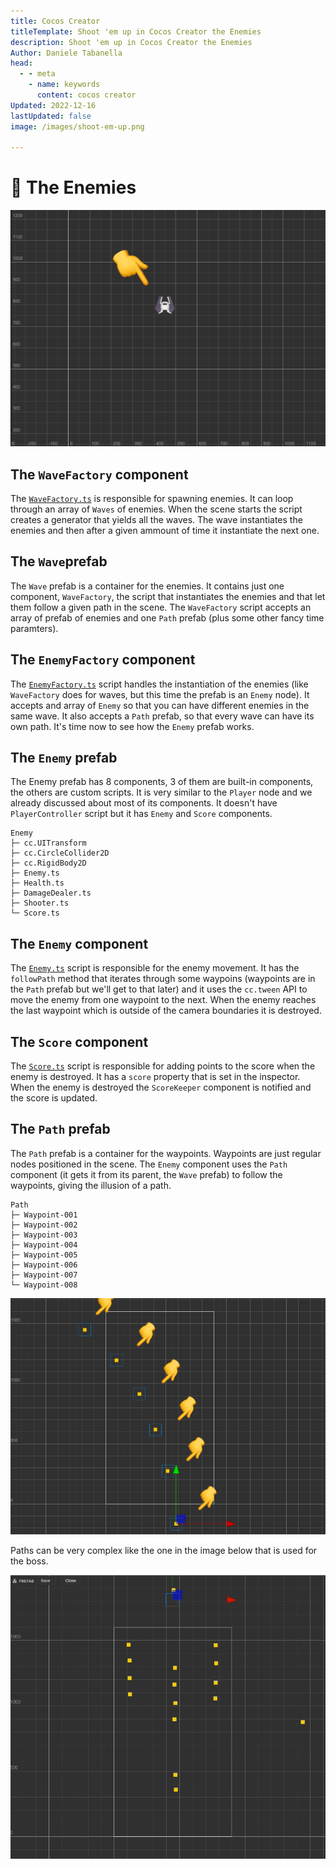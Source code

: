 ```yaml
---
title: Cocos Creator
titleTemplate: Shoot 'em up in Cocos Creator the Enemies
description: Shoot 'em up in Cocos Creator the Enemies
Author: Daniele Tabanella
head:
  - - meta
    - name: keywords
      content: cocos creator
Updated: 2022-12-16
lastUpdated: false
image: /images/shoot-em-up.png

---
```


# 👾 The Enemies

![The enemy prefab](./images/enemy.png)

## The `WaveFactory` component

The [`WaveFactory.ts`](https://github.com/theRenard/cocos-creator-laser-defender/blob/master/assets/Scripts/WaveFactory.ts) is responsible for spawning enemies. It can loop through an array of `Waves` of enemies. When the scene starts the script creates a generator that yields all the waves. The wave instantiates the enemies and then after a given ammount of time it instantiate the next one. 

## The `Wave`prefab

The `Wave` prefab is a container for the enemies. It contains just one component, `WaveFactory`, the script that instantiates the enemies and that let them follow a given path in the scene. The `WaveFactory` script accepts an array of prefab of enemies and one `Path` prefab (plus some other fancy time paramters).

## The `EnemyFactory` component

The [`EnemyFactory.ts`](https://github.com/theRenard/cocos-creator-laser-defender/blob/master/assets/Scripts/EnemyFactory.ts) script handles the instantiation of the enemies (like `WaveFactory` does for waves, but this time the prefab is an `Enemy` node). It accepts and array of `Enemy` so that you can have different enemies in the same wave. It also accepts a `Path` prefab, so that every wave can have its own path. It's time now to see how the `Enemy` prefab works.

## The `Enemy` prefab

The Enemy prefab has 8 components, 3 of them are built-in components, the others are custom scripts. It is very similar to the `Player` node and we already discussed about most of its components. It doesn't have `PlayerController` script but it has `Enemy` and `Score` components. 

```
Enemy
├─ cc.UITransform
├─ cc.CircleCollider2D
├─ cc.RigidBody2D
├─ Enemy.ts
├─ Health.ts
├─ DamageDealer.ts
├─ Shooter.ts
└─ Score.ts
```


## The `Enemy` component

The [`Enemy.ts`](https://github.com/theRenard/cocos-creator-laser-defender/blob/master/assets/Scripts/Enemy.ts) script is responsible for the enemy movement. It has the `followPath` method that iterates through some waypoins (waypoints are in the `Path` prefab but we'll get to that later) and it uses the `cc.tween` API to move the enemy from one waypoint to the next. When the enemy reaches the last waypoint which is outside of the camera boundaries it is destroyed.

## The `Score` component

The [`Score.ts`](https://github.com/theRenard/cocos-creator-laser-defender/blob/master/assets/Scripts/Score.ts) script is responsible for adding points to the score when the enemy is destroyed. It has a `score` property that is set in the inspector. When the enemy is destroyed the `ScoreKeeper` component is notified and the score is updated.

## The `Path` prefab

The `Path` prefab is a container for the waypoints. Waypoints are just regular nodes positioned in the scene. The `Enemy` component uses the `Path` component (it gets it from its parent, the `Wave` prefab) to follow the waypoints, giving the illusion of a path. 

```
Path
├─ Waypoint-001
├─ Waypoint-002
├─ Waypoint-003
├─ Waypoint-004
├─ Waypoint-005
├─ Waypoint-006
├─ Waypoint-007
└─ Waypoint-008
```

![A Prefab with its waypoints](./images/waypoints.png)

Paths can be very complex like the one in the image below that is used for the boss.

![A complex path](./images/waypoints.gif)